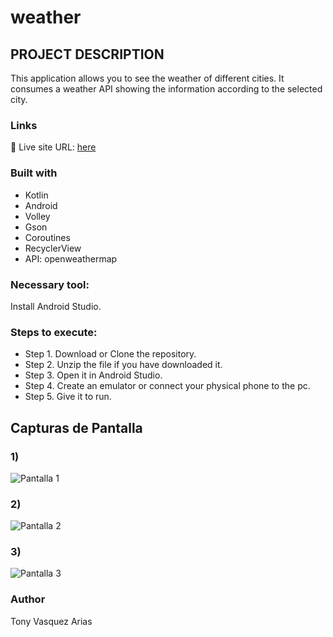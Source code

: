# weather

## PROJECT DESCRIPTION

This application allows you to see the weather of different cities. It consumes a weather API showing the information according to the selected city.

### Links
📌 Live site URL: [here](https://github.com/Tonyva002/weather)

### Built with

- Kotlin
- Android
- Volley
- Gson
- Coroutines
- RecyclerView
- API: openweathermap

### Necessary tool:

Install Android Studio.

### Steps to execute:

- Step 1. Download or Clone the repository.
- Step 2. Unzip the file if you have downloaded it.
- Step 3. Open it in Android Studio.
- Step 4. Create an emulator or connect your physical phone to the pc.
- Step 5. Give it to run.

## Capturas de Pantalla

### 1)
![Pantalla 1](https://github.com/user-attachments/assets/064e9bee-8626-4af7-b6ea-cebb7d128b69)

### 2)
![Pantalla 2](https://github.com/user-attachments/assets/6e62f4cf-a2bc-4493-8dc0-98322b10ab5a)

### 3)
![Pantalla 3](https://github.com/user-attachments/assets/c7a5f2e9-7fe2-4cff-adce-90b4637498a7)

### Author

Tony Vasquez Arias


